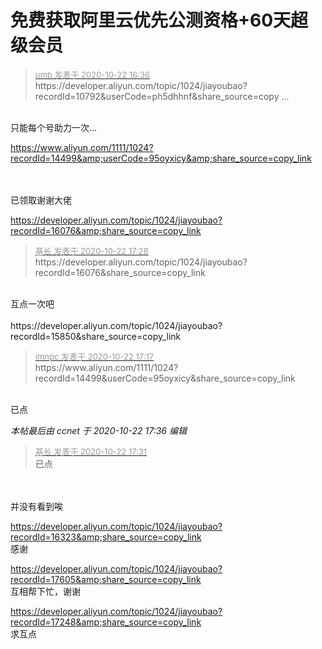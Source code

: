 # 免费获取阿里云优先公测资格+60天超级会员


<div class="quote"><blockquote><font size="2"><a href="https://www.hostloc.com/forum.php?mod=redirect&amp;goto=findpost&amp;pid=9336575&amp;ptid=757202" target="_blank"><font color="#999999">umb 发表于 2020-10-22 16:36</font></a></font><br />
https://developer.aliyun.com/topic/1024/jiayoubao?recordId=10792&amp;userCode=ph5dhhnf&amp;share_source=copy ...</blockquote></div><br />
只能每个号助力一次...

https://www.aliyun.com/1111/1024?recordId=14499&amp;userCode=95oyxicy&amp;share_source=copy_link<br />
<br />
<br />
<img src="static/image/smiley/default/lol.gif" smilieid="12" border="0" alt="" />

已领取<img src="static/image/smiley/default/lol.gif" smilieid="12" border="0" alt="" />谢谢大佬

https://developer.aliyun.com/topic/1024/jiayoubao?recordId=16076&amp;share_source=copy_link<img id="aimg_i84Fk" onclick="zoom(this, this.src, 0, 0, 0)" class="zoom" src="https://cdn.jsdelivr.net/gh/hishis/forum-master/public/images/patch.gif" onmouseover="img_onmouseoverfunc(this)" onload="thumbImg(this)" border="0" alt="" />

<div class="quote"><blockquote><font size="2"><a href="https://www.hostloc.com/forum.php?mod=redirect&amp;goto=findpost&amp;pid=9336930&amp;ptid=757202" target="_blank"><font color="#999999">基长 发表于 2020-10-22 17:28</font></a></font><br />
https://developer.aliyun.com/topic/1024/jiayoubao?recordId=16076&amp;share_source=copy_link</blockquote></div><br />
互点一次吧<br />
<br />
https://developer.aliyun.com/topic/1024/jiayoubao?recordId=15850&amp;share_source=copy_link

<div class="quote"><blockquote><font size="2"><a href="https://www.hostloc.com/forum.php?mod=redirect&amp;goto=findpost&amp;pid=9336825&amp;ptid=757202" target="_blank"><font color="#999999">imnpc 发表于 2020-10-22 17:17</font></a></font><br />
https://www.aliyun.com/1111/1024?recordId=14499&amp;userCode=95oyxicy&amp;share_source=copy_link</blockquote></div><br />
已点<img id="aimg_cWnbn" onclick="zoom(this, this.src, 0, 0, 0)" class="zoom" src="https://cdn.jsdelivr.net/gh/hishis/forum-master/public/images/patch.gif" onmouseover="img_onmouseoverfunc(this)" onload="thumbImg(this)" border="0" alt="" />

<i class="pstatus"> 本帖最后由 ccnet 于 2020-10-22 17:36 编辑 </i><br />
<div class="quote"><blockquote><font size="2"><a href="https://www.hostloc.com/forum.php?mod=redirect&amp;goto=findpost&amp;pid=9336954&amp;ptid=757202" target="_blank"><font color="#999999">基长 发表于 2020-10-22 17:31</font></a></font><br />
已点</blockquote></div><br />
<br />
并没有看到唉

https://developer.aliyun.com/topic/1024/jiayoubao?recordId=16323&amp;share_source=copy_link<br />
感谢

https://developer.aliyun.com/topic/1024/jiayoubao?recordId=17605&amp;share_source=copy_link<br />
互相帮下忙，谢谢

https://developer.aliyun.com/topic/1024/jiayoubao?recordId=17248&amp;share_source=copy_link<br />
求互点
